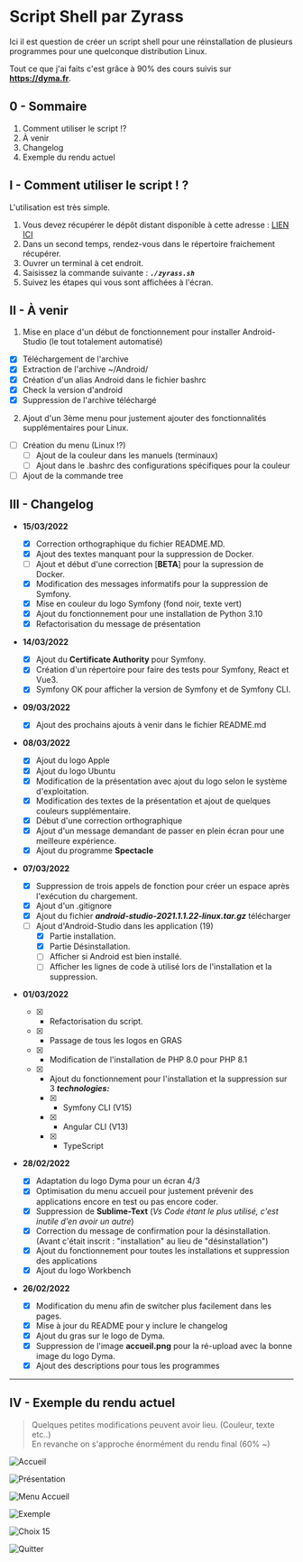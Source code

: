 # Script Shell par Zyrass

Ici il est question de créer un script shell pour une réinstallation de plusieurs programmes pour une quelconque distribution Linux.

Tout ce que j'ai faits c'est grâce à 90% des cours suivis sur **https://dyma.fr**.

## 0 - Sommaire

1. Comment utiliser le script !?
2. À venir
3. Changelog
4. Exemple du rendu actuel

## I - Comment utiliser le script ! ?

L'utilisation est très simple.

1. Vous devez récupérer le dépôt distant disponible à cette adresse : [LIEN ICI](https://github.com/Zyrass/Script_Install_Uninstall_Programme_On_Linux_And_Mac)
2. Dans un second temps, rendez-vous dans le répertoire fraichement récupérer.
3. Ouvrer un terminal à cet endroit.
4. Saisissez la commande suivante : **_`./zyrass.sh`_**
5. Suivez les étapes qui vous sont affichées à l'écran.

## II - À venir

1. Mise en place d'un début de fonctionnement pour installer Android-Studio (le tout totalement automatisé)

- [x] Téléchargement de l'archive
- [x] Extraction de l'archive ~/Android/
- [x] Création d'un alias Android dans le fichier bashrc
- [x] Check la version d'android
- [x] Suppression de l'archive téléchargé

2. Ajout d'un 3ème menu pour justement ajouter des fonctionnalités supplémentaires pour Linux.

- [ ] Création du menu (Linux !?)
  - [ ] Ajout de la couleur dans les manuels (terminaux)
  - [ ] Ajout dans le .bashrc des configurations spécifiques pour la couleur
- [ ] Ajout de la commande tree

## III - Changelog

- **15/03/2022**

  - [x] Correction orthographique du fichier README.MD.
  - [x] Ajout des textes manquant pour la suppression de Docker.
  - [ ] Ajout et début d'une correction [**BETA**] pour la supression de Docker.
  - [x] Modification des messages informatifs pour la suppression de Symfony.
  - [x] Mise en couleur du logo Symfony (fond noir, texte vert)
  - [x] Ajout du fonctionnement pour une installation de Python 3.10
  - [x] Refactorisation du message de présentation

- **14/03/2022**

  - [x] Ajout du **Certificate Authority** pour Symfony.
  - [x] Création d'un répertoire pour faire des tests pour Symfony, React et Vue3.
  - [x] Symfony OK pour afficher la version de Symfony et de Symfony CLI.

- **09/03/2022**

  - [x] Ajout des prochains ajouts à venir dans le fichier README.md

- **08/03/2022**

  - [x] Ajout du logo Apple
  - [x] Ajout du logo Ubuntu
  - [x] Modification de la présentation avec ajout du logo selon le système d'exploitation.
  - [x] Modification des textes de la présentation et ajout de quelques couleurs supplémentaire.
  - [x] Début d'une correction orthographique
  - [x] Ajout d'un message demandant de passer en plein écran pour une meilleure expérience.
  - [x] Ajout du programme **Spectacle**

- **07/03/2022**

  - [x] Suppression de trois appels de fonction pour créer un espace après l'exécution du chargement.
  - [x] Ajout d'un .gitignore
  - [x] Ajout du fichier **_android-studio-2021.1.1.22-linux.tar.gz_** télécharger
  - [ ] Ajout d'Android-Studio dans les application (19)
    - [x] Partie installation.
    - [x] Partie Désinstallation.
    - [ ] Afficher si Android est bien installé.
    - [ ] Afficher les lignes de code à utilisé lors de l'installation et la suppression.

- **01/03/2022**

  - [x] - Refactorisation du script.
  - [x] - Passage de tous les logos en GRAS
  - [x] - Modification de l'installation de PHP 8.0 pour PHP 8.1
  - [x] - Ajout du fonctionnement pour l'installation et la suppression sur 3 **_technologies:_**
    - [x] - Symfony CLI (V15)
    - [x] - Angular CLI (V13)
    - [x] - TypeScript

- **28/02/2022**

  - [x] Adaptation du logo Dyma pour un écran 4/3
  - [x] Optimisation du menu accueil pour justement prévenir des applications encore en test ou pas encore coder.
  - [x] Suppression de **Sublime-Text** (_Vs Code étant le plus utilisé, c'est inutile d'en avoir un autre_)
  - [x] Correction du message de confirmation pour la désinstallation. (Avant c'était inscrit : "installation" au lieu de "désinstallation")
  - [x] Ajout du fonctionnement pour toutes les installations et suppression des applications
  - [x] Ajout du logo Workbench

- **26/02/2022**

  - [x] Modification du menu afin de switcher plus facilement dans les pages.
  - [x] Mise à jour du README pour y inclure le changelog
  - [x] Ajout du gras sur le logo de Dyma.
  - [x] Suppression de l'image **accueil.png** pour la ré-upload avec la bonne image du logo Dyma.
  - [x] Ajout des descriptions pour tous les programmes

---

## IV - Exemple du rendu actuel

> Quelques petites modifications peuvent avoir lieu. (Couleur, texte etc..)<br>
> En revanche on s'approche énormément du rendu final (60% ~)

![Accueil](https://github.com/Zyrass/Script_Install_Uninstall_Programme_On_Linux_And_Mac/blob/master/images/accueil.png?raw=true)

![Présentation](https://github.com/Zyrass/Script_Install_Uninstall_Programme_On_Linux_And_Mac/blob/master/images/presentation.png?raw=true)

![Menu Accueil](https://github.com/Zyrass/Script_Install_Uninstall_Programme_On_Linux_And_Mac/blob/master/images/menu_accueil.png?raw=true)

![Exemple](https://github.com/Zyrass/Script_Install_Uninstall_Programme_On_Linux_And_Mac/blob/master/images/exemple.png?raw=true)

![Choix 15](https://github.com/Zyrass/Script_Install_Uninstall_Programme_On_Linux_And_Mac/blob/master/images/choix-15.png?raw=true)

![Quitter](https://github.com/Zyrass/Script_Install_Uninstall_Programme_On_Linux_And_Mac/blob/master/images/quitter.png?raw=true)
